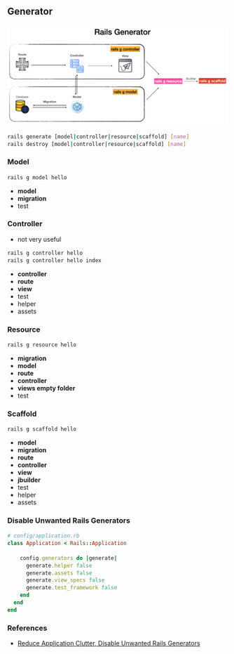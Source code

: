 ## Generator
<p align="center"><img style="display: block; width: 600px; margin: 0 auto;" src=../img/2020-10-14-11-09-34.png alt="no image found"></p>

```sh
rails generate [model|controller|resource|scaffold] [name]
rails destroy [model|controller|resource|scaffold] [name]
```
### Model
```ruby
rails g model hello
```
- **model** 
- **migration**
- test

### Controller
- not very useful
```ruby
rails g controller hello
rails g controller hello index
```
- **controller**
- **route**
- **view**
- test
- helper
- assets

### Resource
```ruby
rails g resource hello
```
- **migration**
- **model**
- **route**
- **controller**
- **views empty folder**
- test
  
### Scaffold
```ruby
rails g scaffold hello
```
- **model**
- **migration**
- **route**
- **controller**
- **view**
- **jbuilder**
- test
- helper
- assets

### Disable Unwanted Rails Generators 
```ruby
# config/application.rb
class Application < Rails::Application

    config.generators do |generate|
      generate.helper false
      generate.assets false
      generate.view_specs false
      generate.test_framework false
    end
  end
end
```

### References
- [Reduce Application Clutter, Disable Unwanted Rails Generators](https://thoughtbot.com/blog/reduce-application-clutter-disable-unwanted-rails)

